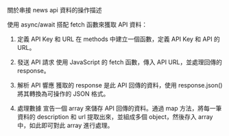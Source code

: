 關於串接 news api 資料的操作描述

使用 async/await 搭配 fetch 函數來獲取 API 資料：

1. 定義 API Key 和 URL
在 methods 中建立一個函數，定義 API Key 和 API 的 URL。

2. 發送 API 請求
使用 JavaScript 的 fetch 函數，傳入 API URL，並處理回傳的 response。

3. 解析 API 響應
獲取的 response 是此 API 回傳的資料，使用 response.json() 將其轉換為可操作的 JSON 格式。

4. 處理數據
宣告一個 array 來儲存 API 回傳的資料。通過 map 方法，將每一筆資料的 description 和 url 提取出來，並組成多個 object，然後存入 array 中，如此即可對此 array 進行處理。